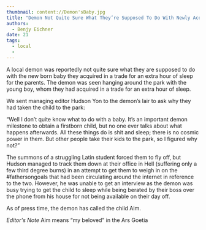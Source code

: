 ```yaml
---
thumbnail: content://Demon'sBaby.jpg
title: "Demon Not Quite Sure What They’re Supposed To Do With Newly Acquired Baby"
authors:
  - Benjy Eichner
date: 21
tags:
  - local
  - 
---
```


A local demon was reportedly not quite sure what they are supposed to do with the new born baby they acquired in a trade for an extra hour of sleep for the parents. The demon was seen hanging around the park with the young boy, whom they had acquired in a trade for an extra hour of sleep.

We sent managing editor Hudson Yon to the demon’s lair to ask why they had taken the child to the park:

“Well I don’t quite know what to do with a baby. It’s an important demon milestone to obtain a firstborn child, but no one ever talks about what happens afterwards. All these things do is shit and sleep; there is no cosmic power in them. But other people take their kids to the park, so I figured why not?”

The summons of a struggling Latin student forced them to fly off, but Hudson managed to track them down at their office in Hell (suffering only a few third degree burns) in an attempt to get them to weigh in on the #fathersongoals that had been circulating around the internet in reference to the two. However, he was unable to get an interview as the demon was busy trying to get the child to sleep while being berated by their boss over the phone from his house for not being available on their day off.

As of press time, the demon has called the child Aim.

*Editor's Note* Aim means “my beloved” in the Ars Goetia
 


